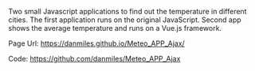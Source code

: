 Two small Javascript applications to find out the temperature in different cities. 
The first application runs on the original JavaScript. 
Second app shows the average temperature and runs on a Vue.js framework.

Page Url: https://danmiles.github.io/Meteo_APP_Ajax/

Code: https://github.com/danmiles/Meteo_APP_Ajax
